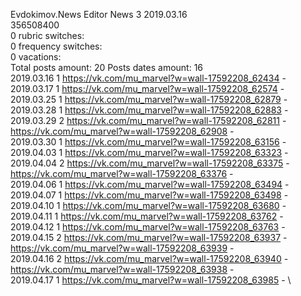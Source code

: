 Evdokimov.News	Editor News 3 2019.03.16\
356508400\
0 rubric switches:\
0 frequency switches:\
0 vacations:\
Total posts amount: 20	Posts dates amount: 16\
2019.03.16 1 https://vk.com/mu_marvel?w=wall-17592208_62434 - \
2019.03.17 1 https://vk.com/mu_marvel?w=wall-17592208_62574 - \
2019.03.25 1 https://vk.com/mu_marvel?w=wall-17592208_62879 - \
2019.03.28 1 https://vk.com/mu_marvel?w=wall-17592208_62883 - \
2019.03.29 2 https://vk.com/mu_marvel?w=wall-17592208_62811 - https://vk.com/mu_marvel?w=wall-17592208_62908 - \
2019.03.30 1 https://vk.com/mu_marvel?w=wall-17592208_63156 - \
2019.04.03 1 https://vk.com/mu_marvel?w=wall-17592208_63323 - \
2019.04.04 2 https://vk.com/mu_marvel?w=wall-17592208_63375 - https://vk.com/mu_marvel?w=wall-17592208_63376 - \
2019.04.06 1 https://vk.com/mu_marvel?w=wall-17592208_63494 - \
2019.04.07 1 https://vk.com/mu_marvel?w=wall-17592208_63498 - \
2019.04.10 1 https://vk.com/mu_marvel?w=wall-17592208_63680 - \
2019.04.11 1 https://vk.com/mu_marvel?w=wall-17592208_63762 - \
2019.04.12 1 https://vk.com/mu_marvel?w=wall-17592208_63763 - \
2019.04.15 2 https://vk.com/mu_marvel?w=wall-17592208_63937 - https://vk.com/mu_marvel?w=wall-17592208_63939 - \
2019.04.16 2 https://vk.com/mu_marvel?w=wall-17592208_63940 - https://vk.com/mu_marvel?w=wall-17592208_63938 - \
2019.04.17 1 https://vk.com/mu_marvel?w=wall-17592208_63985 - \
